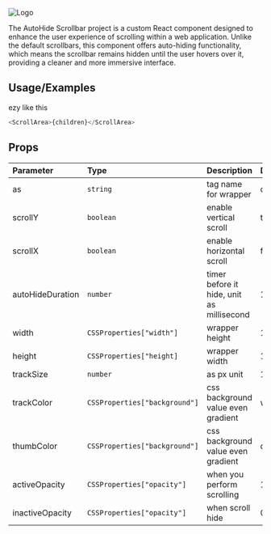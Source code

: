 ![Logo](https://github.com/danusorn23456/react-autohide-scrollbar/blob/main/public/hype-scroll-logo.png?raw=true)

The AutoHide Scrollbar project is a custom React component designed to enhance the user experience of scrolling within a web application. Unlike the default scrollbars, this component offers auto-hiding functionality, which means the scrollbar remains hidden until the user hovers over it, providing a cleaner and more immersive interface.

## Usage/Examples

ezy like this

```javascript
<ScrollArea>{children}</ScrollArea>
```

## Props

| Parameter        | Type                          | Description                               | Default |
| :--------------- | :---------------------------- | :---------------------------------------- | :------ |
| as               | `string`                      | tag name for wrapper                      | div     |
| scrollY          | `boolean`                     | enable vertical scroll                    | true    |
| scrollX          | `boolean`                     | enable horizontal scroll                  | false   |
| autoHideDuration | `number`                      | timer before it hide, unit as millisecond | 1000    |
| width            | `CSSProperties["width"]`      | wrapper height                            | 100%    |
| height           | `CSSProperties["height]`      | wrapper width                             | 100%    |
| trackSize        | `number`                      | as px unit                                | 14      |
| trackColor       | `CSSProperties["background"]` | css background value even gradient        | white   |
| thumbColor       | `CSSProperties["background"]` | css background value even gradient        | dimgray |
| activeOpacity    | `CSSProperties["opacity"]`    | when you perform scrolling                | 1       |
| inactiveOpacity  | `CSSProperties["opacity"]`    | when scroll hide                          | 0.1     |
